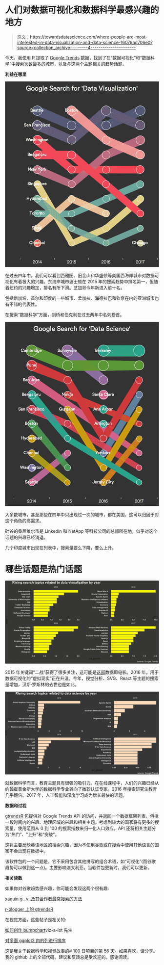 # 人们对数据可视化和数据科学最感兴趣的地方

> 原文：<https://towardsdatascience.com/where-people-are-most-interested-in-data-visualization-and-data-science-16079ad706e0?source=collection_archive---------4----------------------->

今天，我使用 R 提取了 [Google Trends](https://trends.google.com/trends/) 数据，找到了在“数据可视化”和“数据科学”中搜索次数最多的城市，以及与这两个主题相关的趋势话题。

**利益在哪里**

![](img/7e052a0ffc87c5d51de16155443b8bc9.png)

在过去四年中，我们可以看到西雅图、旧金山和华盛顿等美国西海岸城市对数据可视化有着极大的兴趣。东海岸城市波士顿在 2015 年的搜索趋势中排名第一，但随着纽约的兴趣增加，排名有所下滑。芝加哥今年新进入前十名。

包括新加坡、首尔和印度的一些城市、孟加拉、海德拉巴和钦奈在内的亚洲城市也有不错的代表性。

在搜索“数据科学”方面，剑桥和伯克利在过去两年中名列榜首。

![](img/01f8aea1f23c3f88627d46fd38be8fa3.png)

大多数城市，甚至那些在四年中只出现过一次的城市，都在美国，这可以归因于对这个角色的高需求。

硅谷的桑尼维尔市是 Linkedin 和 NetApp 等科技公司的总部所在地，似乎对这个话题的兴趣已经消退。

几个印度城市出现在列表中，搜索量要么下降，要么上升。

# 哪些话题是热门话题

![](img/3d099e66050ce36c743a56782906a43e.png)

2015 年关键词“二战”获得了很多关注，这可能是[这部](http://www.fallen.io/ww2/)数据即电影。2016 年，用于数据可视化的“虚拟现实”正在升温。今年，视觉分析、SVG、React 等主题的搜索量增加，汉斯·罗斯林的去世也是如此。

![](img/a1c7bd3a607ecbe6d4cdf8f0eec22ed1.png)

就数据科学而言，教育主题具有很强的吸引力。在在线课程中，人们的兴趣已经从约翰霍普金斯大学的数据科学专业转向了微软认证专家。2016 年搜索研究生教育几乎翻倍。2017 年，人工智能和深度学习成为增长最快的话题。

**数据和过程**

[gtrendsR](https://github.com/PMassicotte/gtrendsR) 包提供对 Google Trends API 的访问，并返回一个数据框架列表，包括一段时间内的兴趣、地理区域的兴趣和相关主题。考虑到较大的国家将有更多的搜索量，使用范围从 0 到 100 的搜索指数来归一化人口效应。API 还将相关主题分为“热门”、“上升”和“突破”。

这将主要反映英语地区的搜索兴趣，因为不使用谷歌或在搜索中使用其他语言的国家不会出现在数据中。

该软件包的一个问题是，它不采用包含其他拼写的组合术语，如“可视化”(而谷歌趋势可以做到这一点)。主要影响澳大利亚。当软件包更新时，我们可以更新。

**相关读数**

如果你对谷歌趋势感兴趣，你可能会发现这两个很有趣:

[xaquín g . v .及其合作者最常搜索的方法](http://flowingdata.com/2017/09/04/most-frequent-how-tos-we-search-for/)

[r-blogger 上的 gtrendsR](https://www.r-bloggers.com/gtrendsr-1-3-3-2/)

在视觉方面，这些帖子是相关的:

[如何创作 bumpchart](http://sirvizalot.blogspot.sg/2016/03/color-popularity-for-new-cars-2000-2015.html)viz-a-lot 先生

[对多面 ggplot2 内的列进行排序](https://drsimonj.svbtle.com/ordering-categories-within-ggplot2-facets)

这是我关于数据科学和视觉故事的[# 100 日项目](https://medium.com/@yanhann10)的第 56 天。如果喜欢，请分享。我的 github 上的全部代码。建议和反馈总是受欢迎的。感谢阅读。